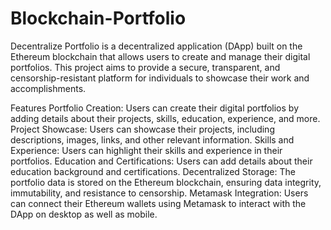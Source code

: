 # Blockchain-Portfolio
Decentralize Portfolio is a decentralized application (DApp) built on the Ethereum blockchain that allows users to create and manage their digital portfolios. This project aims to provide a secure, transparent, and censorship-resistant platform for individuals to showcase their work and accomplishments.

Features
Portfolio Creation: Users can create their digital portfolios by adding details about their projects, skills, education, experience, and more.
Project Showcase: Users can showcase their projects, including descriptions, images, links, and other relevant information.
Skills and Experience: Users can highlight their skills and experience in their portfolios.
Education and Certifications: Users can add details about their education background and certifications.
Decentralized Storage: The portfolio data is stored on the Ethereum blockchain, ensuring data integrity, immutability, and resistance to censorship.
Metamask Integration: Users can connect their Ethereum wallets using Metamask to interact with the DApp on desktop as well as mobile.
